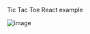 Tic Tac Toe React example 

![image](https://github.com/user-attachments/assets/ba921bd6-a6c4-42b2-acb6-be2bf3e9ae80)
